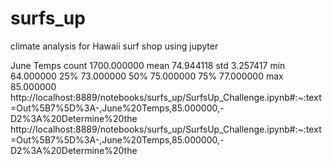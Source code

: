# surfs_up
climate analysis for Hawaii surf shop using jupyter

June Temps
count	1700.000000
mean	74.944118
std	3.257417
min	64.000000
25%	73.000000
50%	75.000000
75%	77.000000
max	85.000000
http://localhost:8889/notebooks/surfs_up/SurfsUp_Challenge.ipynb#:~:text=Out%5B7%5D%3A-,June%20Temps,85.000000,-D2%3A%20Determine%20the
http://localhost:8889/notebooks/surfs_up/SurfsUp_Challenge.ipynb#:~:text=Out%5B7%5D%3A-,June%20Temps,85.000000,-D2%3A%20Determine%20the
